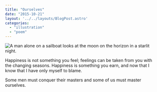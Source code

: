 ```yaml
---
title: "Ourselves"
date: "2015-10-21"
layout: '../../layouts/BlogPost.astro'
categories: 
  - "illustration"
  - "poem"
---
```


![A man alone on a sailboat looks at the moon on the horizon in a starlit night.](/assets/images/Week-43.jpg)

Happiness is not something you feel; feelings can be taken from you with the changing seasons. Happiness is something you earn, and now that I know that I have only myself to blame.

Some men must conquer their masters and some of us must master ourselves.
